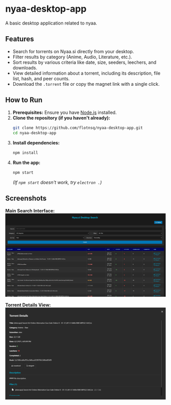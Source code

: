 # nyaa-desktop-app

A basic desktop application related to nyaa.

## Features

*   Search for torrents on Nyaa.si directly from your desktop.
*   Filter results by category (Anime, Audio, Literature, etc.).
*   Sort results by various criteria like date, size, seeders, leechers, and downloads.
*   View detailed information about a torrent, including its description, file list, hash, and peer counts.
*   Download the `.torrent` file or copy the magnet link with a single click.

## How to Run

1.  **Prerequisites:** Ensure you have [Node.js](https://nodejs.org/) installed.
2.  **Clone the repository (if you haven't already):**
    ```bash
    git clone https://github.com/flotnsq/nyaa-desktop-app.git
    cd nyaa-desktop-app
    ```
3.  **Install dependencies:**
    ```bash
    npm install
    ```
4.  **Run the app:**
    ```bash
    npm start
    ```
    *(If `npm start` doesn't work, try `electron .`)*

## Screenshots

**Main Search Interface:**
![Main Search](assets/main-search.png)

**Torrent Details View:**
![Torrent Details](assets/torrent-details.png) 